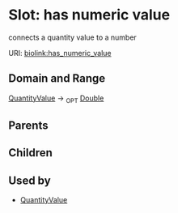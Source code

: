 
# Slot: has numeric value


connects a quantity value to a number

URI: [biolink:has_numeric_value](https://w3id.org/biolink/vocab/has_numeric_value)

## Domain and Range

[QuantityValue](QuantityValue.md) ->  <sub>OPT</sub> [Double](Double.md)

## Parents


## Children


## Used by

 * [QuantityValue](QuantityValue.md)
